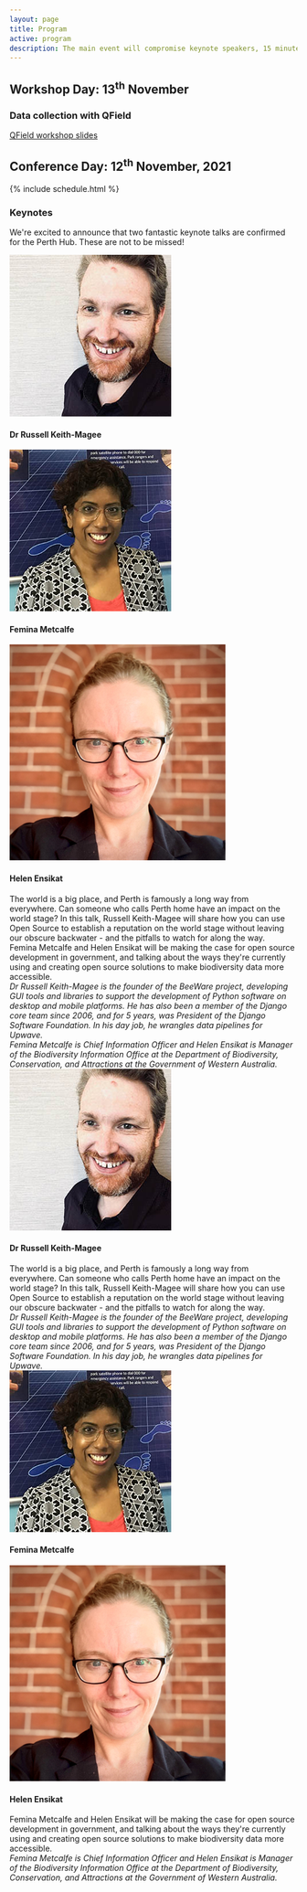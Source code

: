 ```yaml
---
layout: page
title: Program
active: program
description: The main event will compromise keynote speakers, 15 minute presentations, and lightning talks.
---
```


<!-- **We're working on the program details right now. Stay tuned!** -->

## Workshop Day: 13<sup>th</sup> November

### Data collection with QField
<a href="https://docs.google.com/presentation/d/e/2PACX-1vQUgue-rEXPtBmJL9vaP230YnPh_0jvDJCDlumjv9d8gajrHFDGFKiuGNuNVcuOekSlsz8L4Dcn1t_A/pub?start=false&loop=false&delayms=3000" target="_blank">QField workshop slides</a>

##  Conference Day: 12<sup>th</sup> November, 2021

{% include schedule.html %}
<!-- The main event will comprise:
* regional keynote speakers streamed to hubs across Oceania
* local keynote speakers
* 15 minute presentations
* 5 minute lightning talks

Of course, there will be ample time to enjoy refreshments and mingle with fellow geo-minded people throughout the day. -->

### Keynotes

We're excited to announce that two fantastic keynote talks are confirmed for the Perth Hub. These are not to be missed!

<!-- show on desktop devices -->
<div class="hide-on-small">
<div class="keynote-flex-container">
    <div class="keynote-flex-item-left">
        <img src="/assets/img/keynotes/russell_keith-magee.jpg" class="keynote-img" alt="russel-keith-magee">
        <h4>Dr Russell Keith-Magee</h4>
    </div>
    <div class="keynote-flex-item-right">
        <div class="keynote-flex-inner-container">
            <div class="keynote-flex-item-left">
            <img src="/assets/img/keynotes/femina_metcalfe.jpg" class="keynote-img" alt="femina-metcalfe">
            <h4>Femina Metcalfe</h4>
            </div>
            <div class="keynote-flex-item-right">
            <img src="/assets/img/keynotes/helen_ensikat.png" class="keynote-img" alt="helen-ensikat">
            <h4>Helen Ensikat</h4>
            </div>
        </div>
    </div>
</div>

<div class="keynote-flex-container">
    <div class="keynote-flex-item-left">
        <div>
        The world is a big place, and Perth is famously a long way from everywhere. Can someone who calls Perth home have an impact on the world stage? In this talk, Russell Keith-Magee will share how you can use Open Source to establish a reputation on the world stage without leaving our obscure backwater - and the pitfalls to watch for along the way.
        </div>
    </div>
    <div class="keynote-flex-item-right">
        <div>
        Femina Metcalfe and Helen Ensikat will be making the case for open source development in government, and talking about the ways they're currently using and creating open source solutions to make biodiversity data more accessible.
        </div>
    </div>
</div>

<div class="keynote-flex-container">
    <div class="keynote-flex-item-left">
        <div>
        <em>
        Dr Russell Keith-Magee is the founder of the BeeWare project, developing GUI tools and libraries to support the development of Python software on desktop and mobile platforms. He has also been a member of the Django core team since 2006, and for 5 years, was President of the Django Software Foundation. In his day job, he wrangles data pipelines for Upwave.
        </em>
        </div>
    </div>
    <div class="keynote-flex-item-right">
        <div>
        <em>
        Femina Metcalfe is Chief Information Officer and Helen Ensikat is Manager of the Biodiversity Information Office at the Department of Biodiversity, Conservation, and Attractions at the Government of Western Australia.
        </em>
        </div>
    </div>
</div>
</div>

<!-- show on mobile devices -->
<div class="show-on-small">
<div class="keynote-flex-container-mobile">
    <div class="keynote-flex-item-left">
        <img src="/assets/img/keynotes/russell_keith-magee.jpg" class="keynote-img" alt="russel-keith-magee">
            <h4>Dr Russell Keith-Magee</h4>
            <div>
            The world is a big place, and Perth is famously a long way from everywhere. Can someone who calls Perth home have an impact on the world stage? In this talk, Russell Keith-Magee will share how you can use Open Source to establish a reputation on the world stage without leaving our obscure backwater - and the pitfalls to watch for along the way.
            </div>
            <div>
                <em>
                Dr Russell Keith-Magee is the founder of the BeeWare project, developing GUI tools and libraries to support the development of Python software on desktop and mobile platforms. He has also been a member of the Django core team since 2006, and for 5 years, was President of the Django Software Foundation. In his day job, he wrangles data pipelines for Upwave.
                </em>
            </div>
    </div>
    <div class="keynote-flex-item-right">
        <div class="keynote-flex-inner-container-mobile">
            <div class="keynote-flex-item-left">
                <img src="/assets/img/keynotes/femina_metcalfe.jpg" class="keynote-img" alt="femina-metcalfe">
                <h4>Femina Metcalfe</h4>
            </div>
            <div class="keynote-flex-item-right">
                <img src="/assets/img/keynotes/helen_ensikat.png" class="keynote-img" alt="helen-ensikat">
                <h4>Helen Ensikat</h4>
            </div>
        </div>
            <div>
            Femina Metcalfe and Helen Ensikat will be making the case for open source development in government, and talking about the ways they're currently using and creating open source solutions to make biodiversity data more accessible.
            </div>
            <div>
                <em>
                Femina Metcalfe is Chief Information Officer and Helen Ensikat is Manager of the Biodiversity Information Office at the Department of Biodiversity, Conservation, and Attractions at the Government of Western Australia.
                </em>
            </div>
    </div>
</div>
</div>





<!-- ## Workshop Day: 13<sup>th</sup> November

We're aiming to run workshops at The University of Western Australia's campus on the 13<sup>th</sup> November. Stay tuned for details! -->

<!-- To make this happen, we're looking for instructors to contribute workshops. If you've got a skill to share and would like to run a workshop please [submit your workshop proposal](https://docs.google.com/forms/d/e/1FAIpQLSd5mfXhxbSUP_yJ68OQmgXSV6DRRHwQfaEb_Y96U3Z5OrnpUw/viewform?usp=sf_link) or <a href="mailto:perth-hub@foss4g-oceania.org?subject=workshops">get in touch</a> for further details. -->

<!--
## Schedule

Coming soon

## Program
-->
